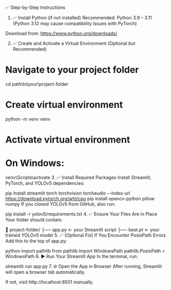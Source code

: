 ✅ Step-by-Step Instructions
1. ✅ Install Python (if not installed)
Recommended: Python 3.9 – 3.11 (Python 3.12 may cause compatibility issues with PyTorch)

Download from: https://www.python.org/downloads/

2. ✅ Create and Activate a Virtual Environment (Optional but Recommended)

# Navigate to your project folder
cd path\to\your\project-folder

# Create virtual environment
python -m venv venv

# Activate virtual environment
# On Windows:
venv\Scripts\activate
3. ✅ Install Required Packages
Install Streamlit, PyTorch, and YOLOv5 dependencies:

pip install streamlit torch torchvision torchaudio --index-url https://download.pytorch.org/whl/cpu
pip install opencv-python pillow numpy
If you cloned YOLOv5 from GitHub, also run:

pip install -r yolov5/requirements.txt
4. ✅ Ensure Your Files Are in Place
Your folder should contain:

📁 project-folder/
├── app.py        ← your Streamlit script
├── best.pt       ← your trained YOLOv5 model
5. ✅ (Optional Fix) If You Encounter PosixPath Errors
Add this to the top of app.py:

python
import pathlib
from pathlib import WindowsPath
pathlib.PosixPath = WindowsPath
6. ▶️ Run Your Streamlit App
In the terminal, run:

streamlit run app.py
7. 🌐 Open the App in Browser
After running, Streamlit will open a browser tab automatically.

If not, visit http://localhost:8501 manually.
